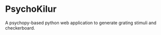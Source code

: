 # PsychoKilur
A psychopy-based python web application to generate grating stimuli and checkerboard.

